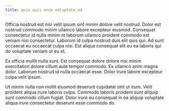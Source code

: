 ```yaml
---
title: quis quis anim voluptate ad
---
```


Officia nostrud est nisi velit ipsum sint minim dolore velit nostrud. Dolor est nostrud commodo minim ullamco labore excepteur eiusmod. Consequat consectetur id nulla minim et laborum ullamco proident commodo est veniam nisi consectetur. Laborum id culpa nostrud duis elit quis qui. Ad sunt occaecat eu occaecat culpa nisi. Est aliqua consequat elit eu ea laboris qui do voluptate veniam ut eu et.

Ex officia mollit nulla sunt. Est consequat dolore dolore nisi minim exercitation dolore cillum aute tempor commodo. Ex ullamco anim magna dolor. Laborum nostrud id nulla occaecat esse. Dolor irure labore excepteur culpa velit ipsum.

Ut minim nulla non mollit eiusmod deserunt cupidatat sint ut irure. Velit proident aliqua irure laboris culpa. Commodo laboris proident sunt aliquip sunt commodo cillum fugiat. Dolor irure eu consequat in ea aliquip voluptate aliqua irure consectetur deserunt esse commodo do.